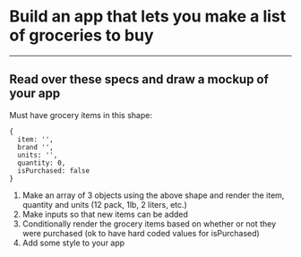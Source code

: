 # Build an app that lets you make a list of groceries to buy
---

## Read over these specs and draw a mockup of your app

Must have grocery items in this shape:

```
{
  item: '',
  brand '',
  units: '',
  quantity: 0,
  isPurchased: false
}
```

1. Make an array of 3 objects using the above shape and render the item, quantity and units (12 pack, 1lb, 2 liters, etc.)
2. Make inputs so that new items can be added
3. Conditionally render the grocery items based on whether or not they were purchased (ok to have hard coded values for isPurchased)
4. Add some style to your app